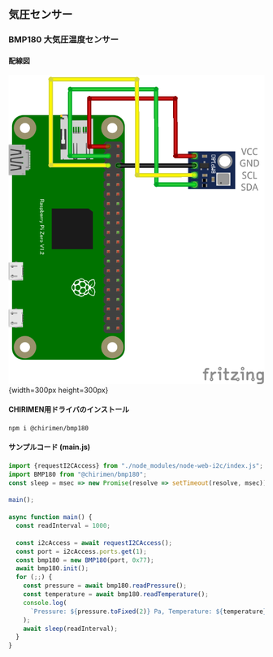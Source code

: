 ## 気圧センサー

### BMP180 大気圧温度センサー

#### 配線図

![配線図](./schematic.png "schematic"){width=300px height=300px}

#### CHIRIMEN用ドライバのインストール

```shell
npm i @chirimen/bmp180
```

#### サンプルコード (main.js)

```javascript
import {requestI2CAccess} from "./node_modules/node-web-i2c/index.js";
import BMP180 from "@chirimen/bmp180";
const sleep = msec => new Promise(resolve => setTimeout(resolve, msec));

main();

async function main() {
  const readInterval = 1000;

  const i2cAccess = await requestI2CAccess();
  const port = i2cAccess.ports.get(1);
  const bmp180 = new BMP180(port, 0x77);
  await bmp180.init();
  for (;;) {
    const pressure = await bmp180.readPressure();
    const temperature = await bmp180.readTemperature();
    console.log(
      `Pressure: ${pressure.toFixed(2)} Pa, Temperature: ${temperature} degree.`
    );
    await sleep(readInterval);
  }
}
```
